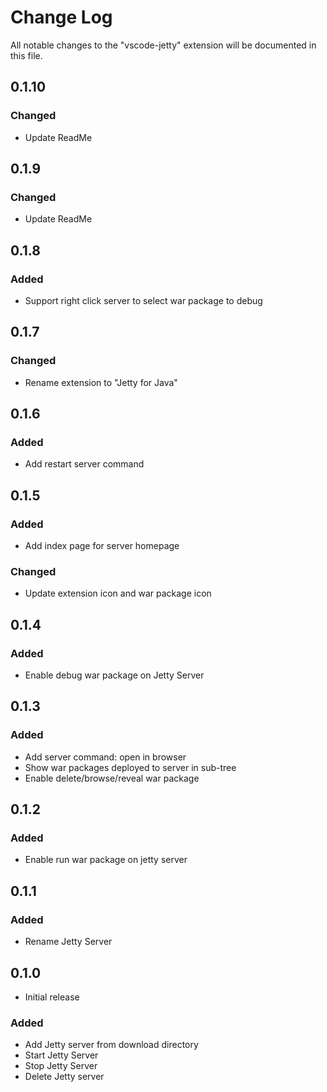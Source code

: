 # Change Log
All notable changes to the "vscode-jetty" extension will be documented in this file.

## 0.1.10
### Changed
* Update ReadMe

## 0.1.9
### Changed
* Update ReadMe

## 0.1.8
### Added
* Support right click server to select war package to debug

## 0.1.7
### Changed
* Rename extension to "Jetty for Java"

## 0.1.6
### Added
* Add restart server command

## 0.1.5
### Added
* Add index page for server homepage
### Changed
* Update extension icon and war package icon

## 0.1.4
### Added
* Enable debug war package on Jetty Server

## 0.1.3
### Added
* Add server command: open in browser
* Show war packages deployed to server in sub-tree
* Enable delete/browse/reveal war package

## 0.1.2
### Added
* Enable run war package on jetty server

## 0.1.1
### Added
* Rename Jetty Server

## 0.1.0
- Initial release
### Added
* Add Jetty server from download directory
* Start Jetty Server
* Stop Jetty Server
* Delete Jetty server
